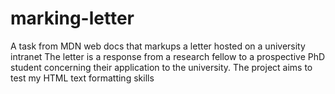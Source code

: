 # marking-letter
A task from MDN web docs that markups a letter hosted on a university intranet
The letter is a response from a research fellow to a prospective PhD student concerning their application to the university.
The project aims to test my HTML text formatting skills
